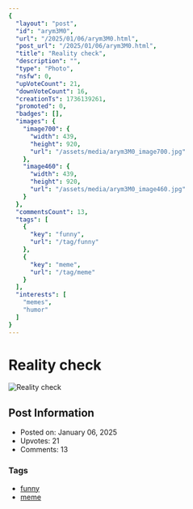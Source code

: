 ```yaml
---
{
  "layout": "post",
  "id": "arym3M0",
  "url": "/2025/01/06/arym3M0.html",
  "post_url": "/2025/01/06/arym3M0.html",
  "title": "Reality check",
  "description": "",
  "type": "Photo",
  "nsfw": 0,
  "upVoteCount": 21,
  "downVoteCount": 16,
  "creationTs": 1736139261,
  "promoted": 0,
  "badges": [],
  "images": {
    "image700": {
      "width": 439,
      "height": 920,
      "url": "/assets/media/arym3M0_image700.jpg"
    },
    "image460": {
      "width": 439,
      "height": 920,
      "url": "/assets/media/arym3M0_image460.jpg"
    }
  },
  "commentsCount": 13,
  "tags": [
    {
      "key": "funny",
      "url": "/tag/funny"
    },
    {
      "key": "meme",
      "url": "/tag/meme"
    }
  ],
  "interests": [
    "memes",
    "humor"
  ]
}
---
```


# Reality check

![Reality check](/assets/media/arym3M0_image700.jpg)

## Post Information

- Posted on: January 06, 2025
- Upvotes: 21
- Comments: 13

### Tags

- [funny](/tag/funny)
- [meme](/tag/meme)

